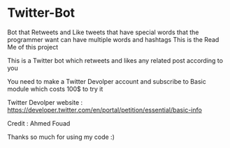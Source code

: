 # Twitter-Bot
Bot that Retweets and Like tweets that have special words that the programmer want can have multiple words and hashtags
This is the Read Me of this project

This is a Twitter bot which retweets and likes any related post according to you

You need to make a Twitter Devolper account and subscribe to Basic module which costs 100$ to try it 

Twitter Devolper website : https://developer.twitter.com/en/portal/petition/essential/basic-info

Credit : Ahmed Fouad

Thanks so much for using my code :)
